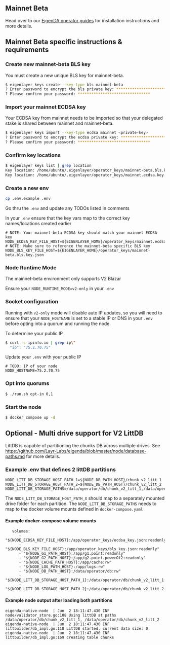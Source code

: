 ## Mainnet Beta
Head over to our [EigenDA operator guides](https://docs.eigencloud.xyz/products/eigenda/operator-guides/overview) for installation instructions and more details.
## Mainnet Beta specific instructions & requirements
### Create new mainnet-beta BLS key
You must create a new unique BLS key for mainnet-beta.
```bash
$ eigenlayer keys create --key-type bls mainnet-beta
? Enter password to encrypt the bls private key: ********************************
? Please confirm your password: ********************************
```
### Import your mainnet ECDSA key
Your ECDSA key from mainnet needs to be imported so that your delegated stake is shared between mainnet and mainnet-beta.
```bash
$ eigenlayer keys import --key-type ecdsa mainnet <private-key>
? Enter password to encrypt the ecdsa private key: ********************************
? Please confirm your password: ********************************
```
### Confirm key locations
```bash
$ eigenlayer keys list | grep location
Key location: /home/ubuntu/.eigenlayer/operator_keys/mainnet-beta.bls.key.json
Key location: /home/ubuntu/.eigenlayer/operator_keys/mainnet.ecdsa.key.json
```
### Create a new env
```bash
cp .env.example .env
```
Go thru the `.env` and update any TODOs listed in comments

In your `.env` ensure that the key vars map to the correct key names/locations created earlier
```
# NOTE: Your mainnet-beta ECDSA key should match your mainnet ECDSA key
NODE_ECDSA_KEY_FILE_HOST=${EIGENLAYER_HOME}/operator_keys/mainnet.ecdsa.key.json
# NOTE: Make sure to reference the mainnet-beta specific BLS key
NODE_BLS_KEY_FILE_HOST=${EIGENLAYER_HOME}/operator_keys/mainnet-beta.bls.key.json
```
### Node Runtime Mode
The mainnet-beta environment only supports V2 Blazar

Ensure your `NODE_RUNTIME_MODE=v2-only` in your `.env`

### Socket configuration
Running with `v2-only` mode will disable auto IP updates, so you will need to ensure that your `NODE_HOSTNAME` is set to a stable IP or DNS in your `.env` before opting into a quorum and running the node.

To determine your public IP
```bash
$ curl -s ipinfo.io | grep ip\"
  "ip": "75.2.70.75"
  ```
Update your `.env` with your public IP
```
# TODO: IP of your node
NODE_HOSTNAME=75.2.70.75
```

### Opt into quorums
```bash
$ ./run.sh opt-in 0,1
```

### Start the node
```bash
$ docker compose up -d
```

## Optional - Multi drive support for V2 LittDB

LittDB is capable of partitioning the chunks DB across multiple drives. See https://github.com/Layr-Labs/eigenda/blob/master/node/database-paths.md for more details.

### Example .env that defines 2 littDB partitions
```
NODE_LITT_DB_STORAGE_HOST_PATH_1=${NODE_DB_PATH_HOST}/chunk_v2_litt_1
NODE_LITT_DB_STORAGE_HOST_PATH_2=${NODE_DB_PATH_HOST}/chunk_v2_litt_2
NODE_LITT_DB_STORAGE_PATHS=/data/operator/db/chunk_v2_litt_1,/data/operator/db/chunk_v2_litt_2
```
The `NODE_LITT_DB_STORAGE_HOST_PATH_X` should map to a separately mounted drive folder for each partition.
The `NODE_LITT_DB_STORAGE_PATHS` needs to map to the docker volume mounts defined in `docker-compose.yaml`
#### Example docker-compose volume mounts
```
   volumes:
      - "${NODE_ECDSA_KEY_FILE_HOST}:/app/operator_keys/ecdsa_key.json:readonly"
      - "${NODE_BLS_KEY_FILE_HOST}:/app/operator_keys/bls_key.json:readonly"
      - "${NODE_G1_PATH_HOST}:/app/g1.point:readonly"
      - "${NODE_G2_PATH_HOST}:/app/g2.point.powerOf2:readonly"
      - "${NODE_CACHE_PATH_HOST}:/app/cache:rw"
      - "${NODE_LOG_PATH_HOST}:/app/logs:rw"
      - "${NODE_DB_PATH_HOST}:/data/operator/db:rw"
      - "${NODE_LITT_DB_STORAGE_HOST_PATH_1}:/data/operator/db/chunk_v2_litt_1:rw"
      - "${NODE_LITT_DB_STORAGE_HOST_PATH_2}:/data/operator/db/chunk_v2_litt_2:rw"
```
#### Example node output after loading both partitions
```
eigenda-native-node  | Jun  2 18:11:47.430 INF node/validator_store.go:108 Using littDB at paths /data/operator/db/chunk_v2_litt_1, /data/operator/db/chunk_v2_litt_2
eigenda-native-node  | Jun  2 18:11:47.430 INF littbuilder/db_impl.go:118 LittDB started, current data size: 0
eigenda-native-node  | Jun  2 18:11:47.430 INF littbuilder/db_impl.go:169 creating table chunks
```
